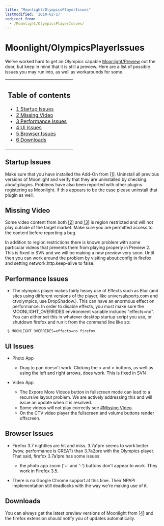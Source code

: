 ```yaml
---
title: "Moonlight/OlympicsPlayerIssues"
lastmodified: '2010-02-17'
redirect_from:
  - /Moonlight/OlympicsPlayerIssues/
---
```


Moonlight/OlympicsPlayerIssues
==============================

We've worked hard to get an Olympics capable [Moonlight/Preview](/Moonlight/Preview "Moonlight/Preview") out the door, but keep in mind that it is still a preview. Here are a list of possible issues you may run into, as well as workarounds for some.

<table>
<col width="100%" />
<tbody>
<tr class="odd">
<td align="left"><h2>Table of contents</h2>
<ul>
<li><a href="#startup-issues">1 Startup Issues</a></li>
<li><a href="#missing-video">2 Missing Video</a></li>
<li><a href="#performance-issues">3 Performance Issues</a></li>
<li><a href="#ui-issues">4 UI Issues</a></li>
<li><a href="#browser-issues">5 Browser Issues</a></li>
<li><a href="#downloads">6 Downloads</a></li>
</ul></td>
</tr>
</tbody>
</table>

Startup Issues
--------------

Make sure that you have installed the Add-On from [[1]](http://www.go-mono.com/moonlight/prerelease.aspx). Uninstall all previous versions of Moonlight and verify that they are uninstalled by checking about:plugins. Problems have also been reported with other plugins registering as Moonlight. If this appears to be the case please uninstall that plugin as well.

Missing Video
-------------

Some video content from both [[2]](http://nbcolympics.com/) and [[3]](http://ctvolympics.com) is region restricted and will not play outside of the target market. Make sure you are permitted access to the content before reporting a bug.

In addition to region restrictions there is known problem with some particular videos that prevents them from playing properly in Preview 2. This is fixed in SVN and we will be making a new preview very soon. Until then you can work around the problem by visiting about:config in firefox and setting network.http.keep-alive to false.

Performance Issues
------------------

-   The olympics player makes fairly heavy use of Effects such as Blur (and sites using different versions of the player, like universalsports.com and ctvolympics, use DropShadow.). This can have an enormous effect on performance. In order to disable effects, you must make sure the MOONLIGHT\_OVERRIDES environment variable includes "effects=no". You can either set this in whatever desktop startup script you use, or shutdown firefox and run it from the command line like so:

<!-- -->

     $ MOONLIGHT_OVERRIDES=effects=no firefox

UI Issues
---------

-   Photo App
    -   Drag to pan doesn't work. Clicking the \< and \> buttons, as well as using the left and right arrows, does work. This is fixed in SVN

-   Video App
    -   The Expore More Videos button in fullscreen mode can lead to a recursive layout problem. We are actively addressing this and will issue an update when it is resolved.
    -   Some videos will not play correctly see [\#Missing Video](#missing-video).
    -   On the CTV video player the fullscreen and volume buttons render offscreen.

Browser Issues
--------------

-   Firefox 3.7 nightlies are hit and miss. 3.7a1pre seems to work better (wow, performance is GREAT) than 3.7a2pre with the Olympics player. That said, firefox 3.7a1pre has some issues:
    -   the photo app zoom ('+' and '-') buttons don't appear to work. They work in Firefox 3.5.

-   There is no Google Chrome support at this time. Their NPAPI implementation still deadlocks with the way we're making use of it.

Downloads
---------

You can always get the latest preview versions of Moonlight from [[4]](http://www.go-mono.com/moonlight/prerelease.aspx) and the firefox extension should notify you of updates automatically.

